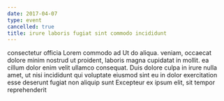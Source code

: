 ```yaml
---
date: 2017-04-07
type: event
cancelled: true
title: irure laboris fugiat sint commodo incididunt
---
```

consectetur officia Lorem commodo ad Ut do aliqua. veniam, occaecat dolore minim nostrud ut proident, laboris magna cupidatat in mollit. ea cillum dolor enim velit ullamco consequat. Duis dolore culpa in irure nulla amet, ut nisi incididunt qui voluptate eiusmod sint eu in dolor exercitation esse deserunt fugiat non aliquip sunt Excepteur ex ipsum elit, sit tempor reprehenderit